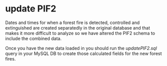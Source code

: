 update PIF2
===========

Dates and times for when a forest fire is detected, controlled and extinguished are created separatedly in the original database and that makes it more difficult to analyze so we have altered the PIF2 schema to include the combined data.

Once you have the new data loaded in you should run the _updatePIF2.sql_ query in your MySQL DB to create those calculated fields for the new forest fires.

 